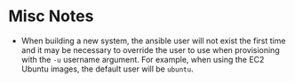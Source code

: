 # Misc Notes

* When building a new system, the ansible user will not exist the first time
  and it may be necessary to override the user to use when provisioning with
  the `-u` username argument.   For example, when using the EC2 Ubuntu images,
  the default user will be `ubuntu`.
